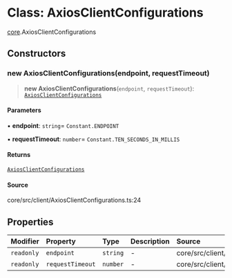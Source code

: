 # Class: AxiosClientConfigurations

[core](../index.md).AxiosClientConfigurations

## Constructors

### new AxiosClientConfigurations(endpoint, requestTimeout)

> **new AxiosClientConfigurations**(`endpoint`, `requestTimeout`): [`AxiosClientConfigurations`](AxiosClientConfigurations.md)

#### Parameters

▪ **endpoint**: `string`= `Constant.ENDPOINT`

▪ **requestTimeout**: `number`= `Constant.TEN_SECONDS_IN_MILLIS`

#### Returns

[`AxiosClientConfigurations`](AxiosClientConfigurations.md)

#### Source

core/src/client/AxiosClientConfigurations.ts:24

## Properties

| Modifier | Property | Type | Description | Source |
| :------ | :------ | :------ | :------ | :------ |
| `readonly` | `endpoint` | `string` | - | core/src/client/AxiosClientConfigurations.ts:25 |
| `readonly` | `requestTimeout` | `number` | - | core/src/client/AxiosClientConfigurations.ts:26 |
